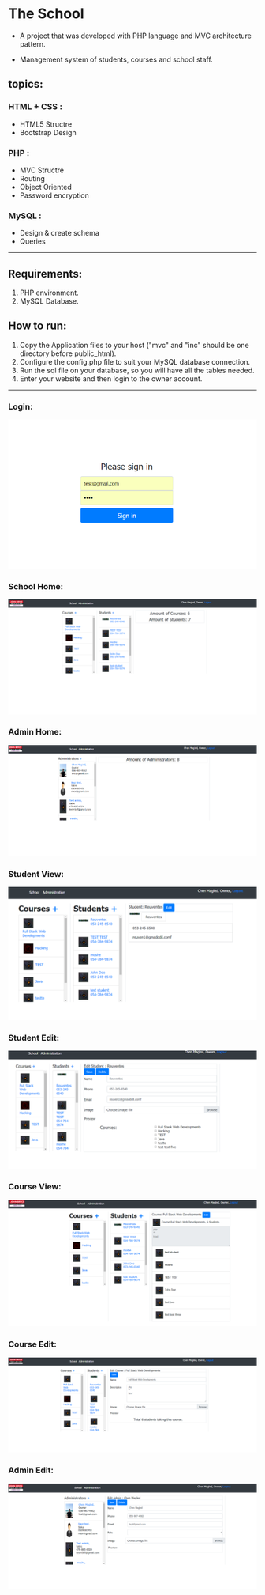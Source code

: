 # The School
* A project that was developed with PHP language and MVC architecture pattern.

* Management system of students, courses and school staff.

## topics:

### HTML + CSS :
* HTML5 Structre
* Bootstrap Design

### PHP :
* MVC Structre
* Routing
* Object Oriented
* Password encryption

### MySQL :
* Design & create schema
* Queries

***

## Requirements:

1. PHP environment.
2. MySQL Database.

## How to run:

1. Copy the Application files to your host ("mvc" and "inc" should be one directory before public_html).
2. Configure the config.php file to suit your MySQL database connection.
3. Run the sql file on your database, so you will have all the tables needed.
4. Enter your website and then login to the owner account.


***

### Login:

![picture](./images/login.PNG)

### School Home:

![picture](./images/school-home.PNG)

### Admin Home:

![picture](./images/admin-home.PNG)

### Student View:

![picture](./images/student-view.PNG)

### Student Edit:

![picture](./images/student-edit.PNG)

### Course View:

![picture](./images/course-view.PNG)

### Course Edit:

![picture](./images/course-edit.PNG)

### Admin Edit:

![picture](./images/admin-edit.PNG)

